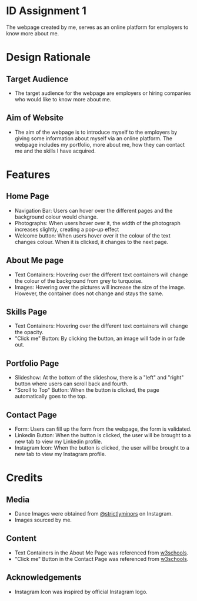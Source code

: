 # ID Assignment 1 
The webpage created by me, serves as an online platform for employers to know more about me.

# Design Rationale
## Target Audience
* The target audience for the webpage are employers or hiring companies who would like to know more about me.
## Aim of Website
* The aim of the webpage is to introduce myself to the employers by giving some information about myself via an online platform. The webpage includes my portfolio, more about me, how they can contact me and the skills I have acquired.

# Features
## Home Page
* Navigation Bar: Users can hover over the different pages and the background colour would change.
* Photographs: When users hover over it, the width of the photograph increases slightly, creating a pop-up effect
* Welcome button: When users hover over it the colour of the text changes colour. When it is clicked, it changes to the next page.

## About Me page
* Text Containers: Hovering over the different text containers will change the colour of the background from grey to turquoise.
* Images: Hovering over the pictures will increase the size of the image. However, the container does not change and stays the same.

## Skills Page
* Text Containers: Hovering over the different text containers will change the opacity.
* "Click me" Button: By clicking the button, an image will fade in or fade out.

## Portfolio Page
* Slideshow: At the bottom of the slideshow, there is a "left" and "right" button where users can scroll back and fourth.
* "Scroll to Top" Button: When the button is clicked, the page automatically goes to the top.

## Contact Page
* Form: Users can fill up the form from the webpage, the form is validated.
* Linkedin Button: When the button is clicked, the user will be brought to a new tab to view my Linkedin profile.
* Instagram Icon: When the button is clicked, the user will be brought to a new tab to view my Instagram profile.

# Credits
## Media
* Dance Images were obtained from [@strictlyminors](https://www.instagram.com/strictlyminors/) on Instagram.
* Images sourced by me.
## Content
* Text Containers in the About Me Page was referenced from [w3schools](https://www.w3schools.com/css/default.asp).
* "Click me" Button in the Contact Page was referenced from [w3schools](https://www.w3schools.com/howto/howto_js_scroll_to_top.asp).
## Acknowledgements
* Instagram Icon was inspired by official Instagram logo.
